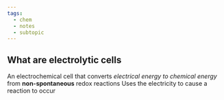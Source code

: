 ```yaml
---
tags:
  - chem
  - notes
  - subtopic
---
```

## What are electrolytic cells
An electrochemical cell that converts *electrical energy to chemical energy* from **non-spontaneous** redox reactions
	Uses the electricity to cause a reaction to occur